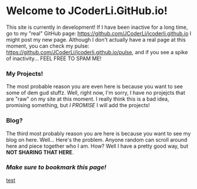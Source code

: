 # Welcome to JCoderLi.GitHub.io!
This site is currently in development! If I have been inactive for a long time, go to my "real" GitHub page: https://github.com/JCoderLi/jcoderli.github.io
I might post my new page. Although I don't actually have a real page at this moment, you can check my pulse: https://github.com/JCoderLi/jcoderli.github.io/pulse, and if you see a spike of inactivity... FEEL FREE TO SPAM ME!

### My Projects!
The most probable reason you are even here is because you want to see some of dem gud stuffz. Well, right now, I'm sorry, I have no projejcts
that are "raw" on my site at this moment. I really think this is a bad idea, promising something, but _I PROMISE_ I will add the projects!

### Blog?
The third most probably reason you are here is because you want to see my blog on here. Well... Here's the problem. Anyone random can scroll
around here and piece together who I am. How? Well I have a pretty good way, but **NOT SHARING THAT HERE**.

### *Make sure to bookmark this page!*

[test](http://github.com)
